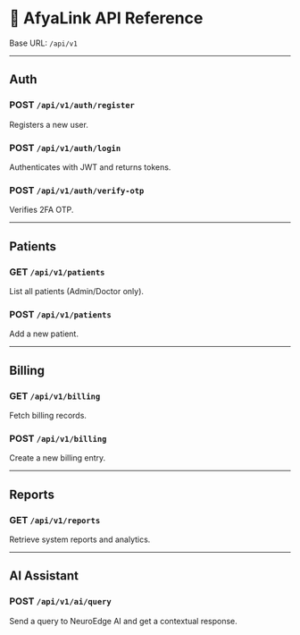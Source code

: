 # 🧩 AfyaLink API Reference

Base URL: `/api/v1`

---

## Auth
### POST `/api/v1/auth/register`
Registers a new user.

### POST `/api/v1/auth/login`
Authenticates with JWT and returns tokens.

### POST `/api/v1/auth/verify-otp`
Verifies 2FA OTP.

---

## Patients
### GET `/api/v1/patients`
List all patients (Admin/Doctor only).

### POST `/api/v1/patients`
Add a new patient.

---

## Billing
### GET `/api/v1/billing`
Fetch billing records.

### POST `/api/v1/billing`
Create a new billing entry.

---

## Reports
### GET `/api/v1/reports`
Retrieve system reports and analytics.

---

## AI Assistant
### POST `/api/v1/ai/query`
Send a query to NeuroEdge AI and get a contextual response.
